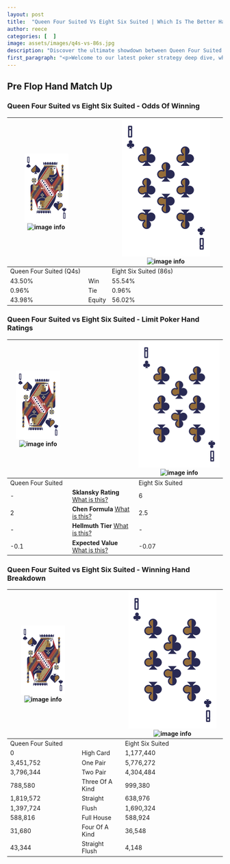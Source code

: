 ```yaml
---
layout: post
title:  "Queen Four Suited Vs Eight Six Suited | Which Is The Better Hand In Poker? A Complete Guide"
author: reece
categories: [  ]
image: assets/images/q4s-vs-86s.jpg
description: "Discover the ultimate showdown between Queen Four Suited and Eight Six Suited in poker! Uncover the odds, strategies, and scenarios where one hand triumphs over the other. Get ready to up your poker game with this thrilling analysis."
first_paragraph: "<p>Welcome to our latest poker strategy deep dive, where we're pitting two distinct hands against each other in a high-stakes showdown: Queen Four Suited vs Eight Six Suited.</p><p>In the dynamic world of poker, every decision counts, and knowing which hand holds the upper hand is key to your success at the table.</p><p>In this article, we'll dissect these two hands, explore the scenarios where one dominates the other, and equip you with the knowledge to make strategic choices that can tip the odds in your favor.</p><p>Get ready to unravel the intriguing dynamics of these poker hands and elevate your game to new heights.</p>"
---
```




[comment]: # (sp0)

## Pre Flop Hand Match Up

<div class="table hand-ratings" markdown="1"> 



### Queen Four Suited vs Eight Six Suited - Odds Of Winning


    
| ![image info](assets/images/hand1/Q.png) ![image info](assets/images/hand1/4s.png) |  | ![image info](assets/images/hand2/8.png) ![image info](assets/images/hand2/6s.png) |
| -------- | -------- | -------- |
| Queen Four Suited (Q4s) |  | Eight Six Suited (86s) |
| 43.50% | Win | 55.54% |
| 0.96% | Tie | 0.96% |
| 43.98% | Equity | 56.02% |




[comment]: # (sp1)



### Queen Four Suited vs Eight Six Suited - Limit Poker Hand Ratings


    
| ![image info](assets/images/hand1/Q.png) ![image info](assets/images/hand1/4s.png) |  | ![image info](assets/images/hand2/8.png) ![image info](assets/images/hand2/6s.png) |
| -------- | -------- | -------- |
| Queen Four Suited |  | Eight Six Suited |
| - | **Sklansky Rating** [What is this?](/sklansky-rating-explained) | 6 |
| 2 | **Chen Formula** [What is this?](/chen-formula-explained) | 2.5 |
| - | **Hellmuth Tier** [What is this?](/Hellmuth-tier-explained) | - |
| -0.1 | **Expected Value** [What is this?](/expected-value-explained) | -0.07 |




[comment]: # (sp2)



### Queen Four Suited vs Eight Six Suited - Winning Hand Breakdown


    
| ![image info](assets/images/hand1/Q.png) ![image info](assets/images/hand1/4s.png) |  | ![image info](assets/images/hand2/8.png) ![image info](assets/images/hand2/6s.png) |
| -------- | -------- | -------- |
| Queen Four Suited |  | Eight Six Suited |
| 0 | High Card | 1,177,440 |
| 3,451,752 | One Pair | 5,776,272 |
| 3,796,344 | Two Pair | 4,304,484 |
| 788,580 | Three Of A Kind | 999,380 |
| 1,819,572 | Straight | 638,976 |
| 1,397,724 | Flush | 1,690,324 |
| 588,816 | Full House | 588,924 |
| 31,680 | Four Of A Kind | 36,548 |
| 43,344 | Straight Flush | 4,148 |




[comment]: # (sp3)



</div>

[comment]: # (sp4)



[comment]: # (sp5)


